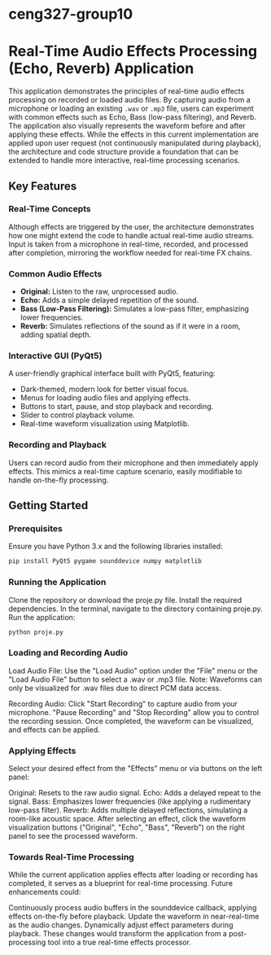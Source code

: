 # ceng327-group10

# Real-Time Audio Effects Processing (Echo, Reverb) Application

This application demonstrates the principles of real-time audio effects processing on recorded or loaded audio files. By capturing audio from a microphone or loading an existing `.wav` or `.mp3` file, users can experiment with common effects such as Echo, Bass (low-pass filtering), and Reverb. The application also visually represents the waveform before and after applying these effects. While the effects in this current implementation are applied upon user request (not continuously manipulated during playback), the architecture and code structure provide a foundation that can be extended to handle more interactive, real-time processing scenarios.

## Key Features

### Real-Time Concepts
Although effects are triggered by the user, the architecture demonstrates how one might extend the code to handle actual real-time audio streams. Input is taken from a microphone in real-time, recorded, and processed after completion, mirroring the workflow needed for real-time FX chains.

### Common Audio Effects
- **Original:** Listen to the raw, unprocessed audio.
- **Echo:** Adds a simple delayed repetition of the sound.
- **Bass (Low-Pass Filtering):** Simulates a low-pass filter, emphasizing lower frequencies.
- **Reverb:** Simulates reflections of the sound as if it were in a room, adding spatial depth.

### Interactive GUI (PyQt5)
A user-friendly graphical interface built with PyQt5, featuring:
- Dark-themed, modern look for better visual focus.
- Menus for loading audio files and applying effects.
- Buttons to start, pause, and stop playback and recording.
- Slider to control playback volume.
- Real-time waveform visualization using Matplotlib.

### Recording and Playback
Users can record audio from their microphone and then immediately apply effects. This mimics a real-time capture scenario, easily modifiable to handle on-the-fly processing.

## Getting Started

### Prerequisites
Ensure you have Python 3.x and the following libraries installed:
```bash
pip install PyQt5 pygame sounddevice numpy matplotlib
```
### Running the Application
Clone the repository or download the proje.py file.
Install the required dependencies.
In the terminal, navigate to the directory containing proje.py.
Run the application:
```bash
python proje.py
```
### Loading and Recording Audio
Load Audio File: Use the "Load Audio" option under the "File" menu or the "Load Audio File" button to select a .wav or .mp3 file.
Note: Waveforms can only be visualized for .wav files due to direct PCM data access.

Recording Audio: Click "Start Recording" to capture audio from your microphone. "Pause Recording" and "Stop Recording" allow you to control the recording session. Once completed, the waveform can be visualized, and effects can be applied.

### Applying Effects
Select your desired effect from the "Effects" menu or via buttons on the left panel:

Original: Resets to the raw audio signal.
Echo: Adds a delayed repeat to the signal.
Bass: Emphasizes lower frequencies (like applying a rudimentary low-pass filter).
Reverb: Adds multiple delayed reflections, simulating a room-like acoustic space.
After selecting an effect, click the waveform visualization buttons ("Original", "Echo", "Bass", "Reverb") on the right panel to see the processed waveform.

### Towards Real-Time Processing
While the current application applies effects after loading or recording has completed, it serves as a blueprint for real-time processing. Future enhancements could:

Continuously process audio buffers in the sounddevice callback, applying effects on-the-fly before playback.
Update the waveform in near-real-time as the audio changes.
Dynamically adjust effect parameters during playback.
These changes would transform the application from a post-processing tool into a true real-time effects processor.
